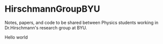 # HirschmannGroupBYU
Notes, papers, and code to be shared between Physics students working in Dr.Hirschmann's research group at BYU.


Hello world